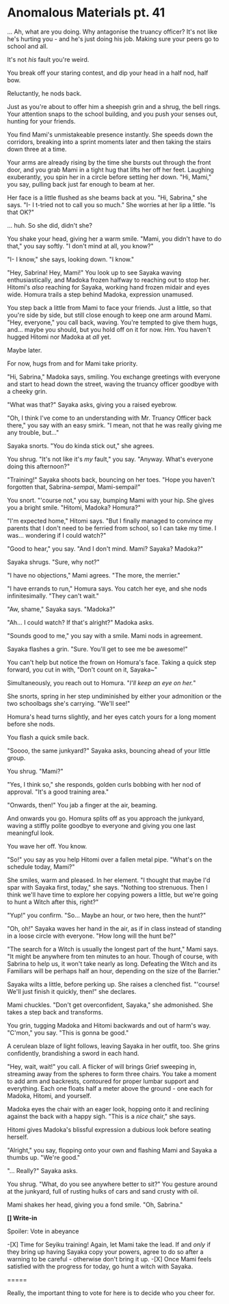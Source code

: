 # Anomalous Materials pt. 41

... Ah, what are you doing. Why antagonise the truancy officer? It's not like he's hurting you - and he's just doing his job. Making sure your peers go to school and all.

It's not *his* fault you're weird.

You break off your staring contest, and dip your head in a half nod, half bow.

Reluctantly, he nods back.

Just as you're about to offer him a sheepish grin and a shrug, the bell rings. Your attention snaps to the school building, and you push your senses out, hunting for your friends.

You find Mami's unmistakeable presence instantly. She speeds down the corridors, breaking into a sprint moments later and then taking the stairs down three at a time.

Your arms are already rising by the time she bursts out through the front door, and you grab Mami in a tight hug that lifts her off her feet. Laughing exuberantly, you spin her in a circle before setting her down. "Hi, Mami," you say, pulling back just far enough to beam at her.

Her face is a little flushed as she beams back at you. "Hi, Sabrina," she says. "I- I t-tried not to call you so much." She worries at her lip a little. "Is that OK?"

... huh. So she did, didn't she?

You shake your head, giving her a warm smile. "Mami, you didn't have to do that," you say softly. "I don't mind at all, you know?"

"I- I know," she says, looking down. "I know."

"Hey, Sabrina! Hey, Mami!" You look up to see Sayaka waving enthusiastically, and Madoka frozen halfway to reaching out to stop her. Hitomi's *also* reaching for Sayaka, working hand frozen midair and eyes wide. Homura trails a step behind Madoka, expression unamused.

You step back a little from Mami to face your friends. Just a little, so that you're side by side, but still close enough to keep one arm around Mami. "Hey, everyone," you call back, waving. You're tempted to give them hugs, and... maybe you should, but you hold off on it for now. Hm. You haven't hugged Hitomi nor Madoka at *all* yet.

Maybe later.

For now, hugs from and for Mami take priority.

"Hi, Sabrina," Madoka says, smiling. You exchange greetings with everyone and start to head down the street, waving the truancy officer goodbye with a cheeky grin.

"What was that?" Sayaka asks, giving you a raised eyebrow.

"Oh, I think I've come to an understanding with Mr. Truancy Officer back there," you say with an easy smirk. "I mean, not that he was really giving me any trouble, but..."

Sayaka snorts. "You do kinda stick out," she agrees.

You shrug. "It's not like it's *my* fault," you say. "Anyway. What's everyone doing this afternoon?"

"Training!" Sayaka shoots back, bouncing on her toes. "Hope you haven't forgotten that, Sabrina-*sempai*, Mami-sempai!"

You snort. "'course not," you say, bumping Mami with your hip. She gives you a bright smile. "Hitomi, Madoka? Homura?"

"I'm expected home," Hitomi says. "But I finally managed to convince my parents that I don't need to be ferried from school, so I can take my time. I was... wondering if I could watch?"

"Good to hear," you say. "And I don't mind. Mami? Sayaka? Madoka?"

Sayaka shrugs. "Sure, why not?"

"I have no objections," Mami agrees. "The more, the merrier."

"I have errands to run," Homura says. You catch her eye, and she nods infinitesimally. "They can't wait."

"Aw, shame," Sayaka says. "Madoka?"

"Ah... I could watch? If that's alright?" Madoka asks.

"Sounds good to me," you say with a smile. Mami nods in agreement.

Sayaka flashes a grin. "Sure. You'll get to see me be awesome!"

You can't help but notice the frown on Homura's face. Taking a quick step forward, you cut in with, "Don't count on it, Sayaka\~"

Simultaneously, you reach out to Homura. "*I'll keep an eye on her.*"

She snorts, spring in her step undiminished by either your admonition or the two schoolbags she's carrying. "We'll see!"

Homura's head turns slightly, and her eyes catch yours for a long moment before she nods.

You flash a quick smile back.

"Soooo, the same junkyard?" Sayaka asks, bouncing ahead of your little group.

You shrug. "Mami?"

"Yes, I think so," she responds, golden curls bobbing with her nod of approval. "It's a good training area."

"Onwards, then!" You jab a finger at the air, beaming.

And onwards you go. Homura splits off as you approach the junkyard, waving a stiffly polite goodbye to everyone and giving you one last meaningful look.

You wave her off. You know.

"So!" you say as you help Hitomi over a fallen metal pipe. "What's on the schedule today, Mami?"

She smiles, warm and pleased. In her element. "I thought that maybe I'd spar with Sayaka first, today," she says. "Nothing too strenuous. Then I think we'll have time to explore her copying powers a little, but we're going to hunt a Witch after this, right?"

"Yup!" you confirm. "So... Maybe an hour, or two here, then the hunt?"

"Oh, oh!" Sayaka waves her hand in the air, as if in class instead of standing in a loose circle with everyone. "How long will the hunt be?"

"The search for a Witch is usually the longest part of the hunt," Mami says. "It might be anywhere from ten minutes to an hour. Though of course, with Sabrina to help us, it won't take nearly as long. Defeating the Witch and its Familiars will be perhaps half an hour, depending on the size of the Barrier."

Sayaka wilts a little, before perking up. She raises a clenched fist. "'course! We'll just finish it quickly, then!" she declares.

Mami chuckles. "Don't get overconfident, Sayaka," she admonished. She takes a step back and transforms.

You grin, tugging Madoka and Hitomi backwards and out of harm's way. "C'mon," you say. "This is gonna be good."

A cerulean blaze of light follows, leaving Sayaka in her outfit, too. She grins confidently, brandishing a sword in each hand.

"Hey, wait, wait!" you call. A flicker of will brings Grief sweeping in, streaming away from the spheres to form three chairs. You take a moment to add arm and backrests, contoured for proper lumbar support and everything. Each one floats half a meter above the ground - one each for Madoka, Hitomi, and yourself.

Madoka eyes the chair with an eager look, hopping onto it and reclining against the back with a happy sigh. "This is a *nice* chair," she says.

Hitomi gives Madoka's blissful expression a dubious look before seating herself.

"Alright," you say, flopping onto your own and flashing Mami and Sayaka a thumbs up. "We're good."

"... Really?" Sayaka asks.

You shrug. "What, do you see anywhere better to sit?" You gesture around at the junkyard, full of rusting hulks of cars and sand crusty with oil.

Mami shakes her head, giving you a fond smile. "Oh, Sabrina."

**\[] Write-in**

Spoiler: Vote in abeyance

\-\[X] Time for Seyiku training! Again, let Mami take the lead. If and *only* if they bring up having Sayaka copy your powers, agree to do so after a warning to be careful - otherwise don't bring it up.
\-\[X] Once Mami feels satisfied with the progress for today, go hunt a witch with Sayaka.

\=====​

Really, the important thing to vote for here is to decide who you cheer for.
